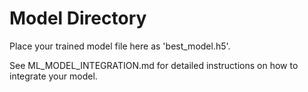 # Model Directory

Place your trained model file here as 'best_model.h5'.

See ML_MODEL_INTEGRATION.md for detailed instructions on how to integrate your model.
